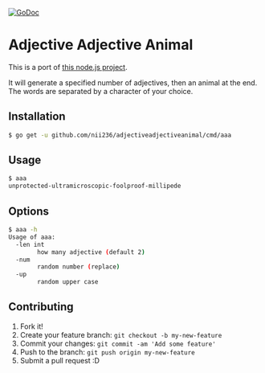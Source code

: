 [![GoDoc](https://godoc.org/github.com/nii236/adjectiveadjectiveanimal?status.svg)](https://godoc.org/github.com/nii236/adjectiveadjectiveanimal)

# Adjective Adjective Animal

This is a port of [this node.js project](https://github.com/a-type/adjective-adjective-animal/).

It will generate a specified number of adjectives, then an animal at the end. The words are separated by a character of your choice.

## Installation

```bash
$ go get -u github.com/nii236/adjectiveadjectiveanimal/cmd/aaa
```

## Usage

```bash
$ aaa
unprotected-ultramicroscopic-foolproof-millipede
```

## Options

```bash
$ aaa -h
Usage of aaa:
  -len int
        how many adjective (default 2)
  -num
        random number (replace)
  -up
        random upper case
```

## Contributing

1. Fork it!
2. Create your feature branch: `git checkout -b my-new-feature`
3. Commit your changes: `git commit -am 'Add some feature'`
4. Push to the branch: `git push origin my-new-feature`
5. Submit a pull request :D
